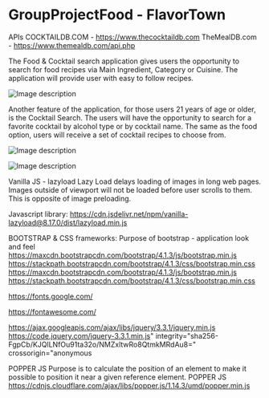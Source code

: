 # GroupProjectFood - FlavorTown


APIs
COCKTAILDB.COM - https://www.thecocktaildb.com
TheMealDB.com - https://www.themealdb.com/api.php



The Food & Cocktail search application gives users the opportunity to search for food recipes via Main Ingredient, Category or Cuisine.  The application will provide user with easy to follow recipes.

![Image description](foodapp.jpg)

Another feature of the application, for those users 21 years of age or older, is the Cocktail Search.  The users will have the opportunity to search for a favorite cocktail by alcohol type or by cocktail name.  The same as the food option, users will receive a set of cocktail recipes to choose from.

![Image description](foodsect.jpg)

![Image description](alcoholsect.jpg)

Vanilla JS - lazyload
Lazy Load delays loading of images in long web pages. Images outside of viewport will not be loaded before user scrolls to them. This is opposite of image preloading.

Javascript library:  https://cdn.jsdelivr.net/npm/vanilla-lazyload@8.17.0/dist/lazyload.min.js

BOOTSTRAP & CSS frameworks:
Purpose of bootstrap - application look and feel 
https://maxcdn.bootstrapcdn.com/bootstrap/4.1.3/js/bootstrap.min.js
https://stackpath.bootstrapcdn.com/bootstrap/4.1.3/css/bootstrap.min.css
https://maxcdn.bootstrapcdn.com/bootstrap/4.1.3/js/bootstrap.min.js
https://stackpath.bootstrapcdn.com/bootstrap/4.1.3/css/bootstrap.min.css


https://fonts.google.com/

https://fontawesome.com/

https://ajax.googleapis.com/ajax/libs/jquery/3.3.1/jquery.min.js
https://code.jquery.com/jquery-3.3.1.min.js" integrity="sha256-FgpCb/KJQlLNfOu91ta32o/NMZxltwRo8QtmkMRdAu8="
    crossorigin="anonymous


POPPER JS
Purpose is to calculate the position of an element to make it possible to position it near a given reference element.
POPPER JS
https://cdnjs.cloudflare.com/ajax/libs/popper.js/1.14.3/umd/popper.min.js


